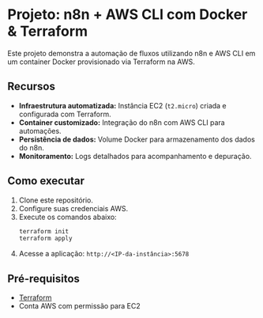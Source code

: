 # Projeto: n8n + AWS CLI com Docker & Terraform

Este projeto demonstra a automação de fluxos utilizando n8n e AWS CLI em um container Docker provisionado via Terraform na AWS.

## Recursos

- **Infraestrutura automatizada:** Instância EC2 (`t2.micro`) criada e configurada com Terraform.
- **Container customizado:** Integração do n8n com AWS CLI para automações.
- **Persistência de dados:** Volume Docker para armazenamento dos dados do n8n.
- **Monitoramento:** Logs detalhados para acompanhamento e depuração.

## Como executar

1. Clone este repositório.
2. Configure suas credenciais AWS.
3. Execute os comandos abaixo:
    ```sh
    terraform init
    terraform apply
    ```
4. Acesse a aplicação: `http://<IP-da-instância>:5678`

## Pré-requisitos

- [Terraform](https://www.terraform.io/)
- Conta AWS com permissão para EC2

